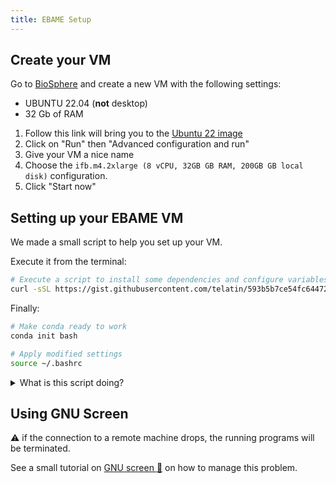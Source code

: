 ```yaml
---
title: EBAME Setup
---
```



## Create your VM

Go to [BioSphere](https://biosphere.france-bioinformatique.fr/) and create a new VM with the following settings:

* UBUNTU 22.04 (**not** desktop)
* 32 Gb of RAM

1. Follow this link will bring you to the [Ubuntu 22 image](https://biosphere.france-bioinformatique.fr/catalogue/appliance/228/)
2. Click on "Run" then "Advanced configuration and run" 
3. Give your VM a nice name
4. Choose the `ifb.m4.2xlarge (8 vCPU, 32GB GB RAM, 200GB GB local disk)` configuration.
5. Click "Start now"

## Setting up your EBAME VM

We made a small script to help you set up your VM.

Execute it from the terminal:
```bash
# Execute a script to install some dependencies and configure variables and screen
curl -sSL https://gist.githubusercontent.com/telatin/593b5b7ce54fc644725e0ecc02394d34/raw/425aa2c09ca4cfcbf3bc341dcf4fa67663fb1dd5/setup_vm.sh | bash
```

Finally:

```bash
# Make conda ready to work
conda init bash

# Apply modified settings
source ~/.bashrc
```

<details>
  <summary>What is this script doing?</summary>
  
  The script will check if you are on an EBAME VM. Then will install some dependencies, and make a bookmark for the data directory.

</details>

## Using GNU Screen

:warning: if the connection to a remote machine drops, the running programs will be terminated.

See a small tutorial on [GNU screen :link:](https://github.com/telatin/learn_bash/wiki/Using-%22screen%22) on how to manage this problem.
